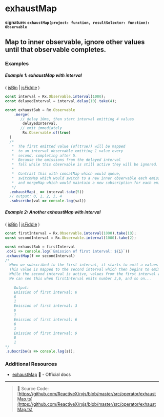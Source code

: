 # exhaustMap
#### signature: `exhaustMap(project: function, resultSelector: function): Observable`

## Map to inner observable, ignore other values until that observable completes.

### Examples

##### Example 1: exhaustMap with interval

( [jsBin](http://jsbin.com/woposeqobo/1/edit?js,console) | [jsFiddle](https://jsfiddle.net/btroncone/9ovzapp9/) )

```js
const interval = Rx.Observable.interval(1000);
const delayedInterval = interval.delay(10).take(4);

const exhaustSub = Rx.Observable
	.merge(
  	   // delay 10ms, then start interval emitting 4 values
		delayedInterval,
       // emit immediately
		Rx.Observable.of(true)
  )
  /*
   *  The first emitted value (of(true)) will be mapped 
   *  to an interval observable emitting 1 value every 
   *  second, completing after 5.
   *  Because the emissions from the delayed interval 
   *  fall while this observable is still active they will be ignored.
   *
   *  Contrast this with concatMap which would queue, 
   *  switchMap which would switch to a new inner observable each emission,
   *  and mergeMap which would maintain a new subscription for each emitted value.
   */
  .exhaustMap(_ => interval.take(5))
  // output: 0, 1, 2, 3, 4
  .subscribe(val => console.log(val))
```


##### Example 2: Another exhaustMap with interval

( [jsBin](http://jsbin.com/fizuduzuti/1/edit?js,console) | [jsFiddle](https://jsfiddle.net/btroncone/5ck8yg5k/3/) )

```js
const firstInterval = Rx.Observable.interval(1000).take(10);
const secondInterval = Rx.Observable.interval(1000).take(2);

const exhaustSub = firstInterval
.do(i => console.log(`Emission of first interval: ${i}`))
.exhaustMap(f => secondInterval)
/*
  When we subscribed to the first interval, it starts to emit a values (startinng 0).
  This value is mapped to the second interval which then begins to emit (starting 0).  
  While the second interval is active, values from the first interval are ignored.
  We can see this when firstInterval emits number 3,6, and so on...
  
    Output:
    Emission of first interval: 0
    0
    1
    Emission of first interval: 3
    0
    1
    Emission of first interval: 6
    0
    1
    Emission of first interval: 9
    0
    1
*/
.subscribe(s => console.log(s));
```


### Additional Resources
* [exhaustMap](http://reactivex.io/rxjs/class/es6/Observable.js~Observable.html#instance-method-exhaustMap) :newspaper: - Official docs

---
> :file_folder: Source Code:  [https://github.com/ReactiveX/rxjs/blob/master/src/operator/exhaustMap.ts](https://github.com/ReactiveX/rxjs/blob/master/src/operator/exhaustMap.ts)
